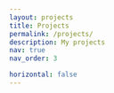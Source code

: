 ```yaml
---
layout: projects
title: Projects
permalink: /projects/
description: My projects
nav: true
nav_order: 3

horizontal: false
---
```




